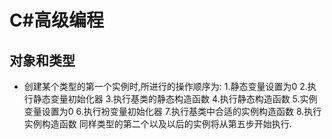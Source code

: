 # C#高级编程

## 对象和类型

- 创建某个类型的第一个实例时,所进行的操作顺序为:
    1.静态变量设置为0
    2.执行静态变量初始化器
    3.执行基类的静态构造函数
    4.执行静态构造函数
    5.实例变量设置为0
    6.执行衯变量初始化器
    7.执行基类中合适的实例构造函数
    8.执行实例构造函数
    同样类型的第二个以及以后的实例将从第五步开始执行.